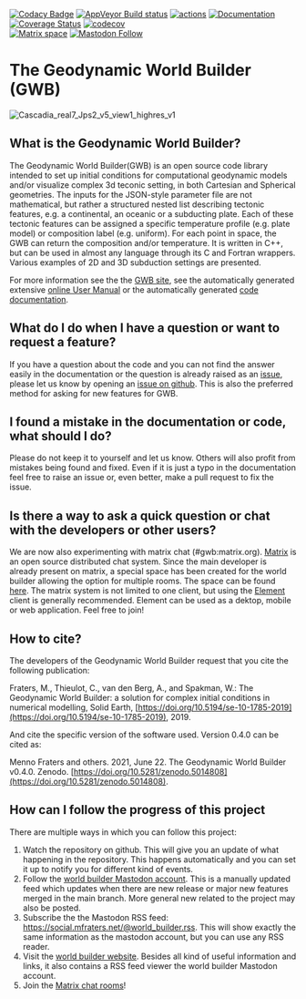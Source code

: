 [![Codacy Badge](https://api.codacy.com/project/badge/Grade/a047af8dae6e498b8900d0ccdd2b726b)](https://www.codacy.com/app/MFraters/WorldBuilder?utm_source=github.com&amp;utm_medium=referral&amp;utm_content=GeodynamicWorldBuilder/WorldBuilder&amp;utm_campaign=Badge_Grade)
[![AppVeyor Build status](https://ci.appveyor.com/api/projects/status/8amaw31qwwlo33vs?svg=true)](https://ci.appveyor.com/project/MFraters/worldbuilder)
[![actions](https://github.com/GeodynamicWorldBuilder/WorldBuilder/actions/workflows/test.yml/badge.svg?branch=master)](https://github.com/GeodynamicWorldBuilder/WorldBuilder/actions?query=branch%3Amaster)
[![Documentation](https://codedocs.xyz/GeodynamicWorldBuilder/WorldBuilder.svg)](https://codedocs.xyz/GeodynamicWorldBuilder/WorldBuilder/index.html)
[![Coverage Status](https://coveralls.io/repos/github/GeodynamicWorldBuilder/WorldBuilder/badge.svg?branch=master)](https://coveralls.io/github/GeodynamicWorldBuilder/WorldBuilder?branch=master)
[![codecov](https://codecov.io/gh/GeodynamicWorldBuilder/WorldBuilder/branch/master/graph/badge.svg)](https://codecov.io/gh/GeodynamicWorldBuilder/WorldBuilder)  
[![Matrix space](https://img.shields.io/badge/Chat-matrix.org-brightgreen)](https://matrix.to/#/!vhukRUGUINnZOIutoQ:matrix.org)
[![Mastodon Follow](https://img.shields.io/mastodon/follow/106136314313793382?domain=https%3A%2F%2Fsocial.mfraters.net&style=social)](https://social.mfraters.net/@world_builder)

# The Geodynamic World Builder (GWB)
![Cascadia_real7_Jps2_v5_view1_highres_v1](https://user-images.githubusercontent.com/7631629/123048354-992dc680-d3fe-11eb-8e91-6fac6125f7de.png)
## What is the Geodynamic World Builder?
The Geodynamic World Builder(GWB) is an open source code library intended to set up initial conditions for computational geodynamic models and/or visualize complex 3d teconic setting, in both Cartesian and Spherical geometries. The inputs for the JSON-style parameter file are not mathematical, but rather a structured nested list describing tectonic features, e.g. a continental, an oceanic or a subducting plate. Each of these tectonic features can be assigned a specific temperature profile (e.g. plate model) or composition label (e.g. uniform). For each point in space, the GWB can return the composition and/or temperature. It is written in C++, but can be used in almost any language through its C and Fortran wrappers. Various examples of 2D and 3D subduction settings are presented.

For more information see the the [GWB site](https://geodynamicworldbuilder.github.io/), see the automatically generated extensive [online User Manual](https://gwb.mfraters.net/manual/manual.pdf) or the automatically generated [code documentation](https://codedocs.xyz/GeodynamicWorldBuilder/WorldBuilder/index.html).

## What do I do when I have a question or want to request a feature?
If you have a question about the code and you can not find the answer easily in the documentation or the question is already raised as an [issue](https://github.com/GeodynamicWorldBuilder/WorldBuilder/issues), please let us know by opening an [issue on github](https://github.com/GeodynamicWorldBuilder/WorldBuilder/issues/new). This is also the preferred method for asking for new features for GWB.

## I found a mistake in the documentation or code, what should I do?
Please do not keep it to yourself and let us know. Others will also profit from mistakes being found and fixed. Even if it is just a typo in the documentation feel free to raise an issue or, even better, make a pull request to fix the issue.

## Is there a way to ask a quick question or chat with the developers or other users?
We are now also experimenting with matrix chat (#gwb:matrix.org). [Matrix](matrix.org) is an open source distributed chat system. Since the main developer is already present on matrix, a special space has been created for the world builder allowing the option for multiple rooms. The space can be found [here](https://matrix.to/#/!vhukRUGUINnZOIutoQ:matrix.org). The matrix system is not limited to one client, but using the [Element](https://element.io) client is generally recommended. Element can be used as a dektop, mobile or web application. Feel free to join!

## How to cite?
The developers of the Geodynamic World Builder request that you cite the following publication:

Fraters, M., Thieulot, C., van den Berg, A., and Spakman, W.: The Geodynamic World Builder: a solution for complex initial conditions in numerical modelling, Solid Earth, [https://doi.org/10.5194/se-10-1785-2019](https://doi.org/10.5194/se-10-1785-2019), 2019.

And cite the specific version of the software used. Version 0.4.0 can be cited as:

Menno Fraters and others. 2021, June 22. The Geodynamic World Builder v0.4.0. Zenodo. [https://doi.org/10.5281/zenodo.5014808](https://doi.org/10.5281/zenodo.5014808).

## How can I follow the progress of this project
There are multiple ways in which you can follow this project:
 1. Watch the repository on github. This will give you an update of what happening in the repository. This happens automatically and you can set it up to notify you for different kind of events. 
 2. Follow the [world builder Mastodon account](https://social.mfraters.net/@world_builder). This is a manually updated feed which updates when there are new release or major new features merged in the main branch. More general new related to the project may also be posted.
 3. Subscribe the the Mastodon RSS feed: https://social.mfraters.net/@world_builder.rss. This will show exactly the same information as the mastodon account, but you can use any RSS reader.
 4. Visit the [world builder website](https://geodynamicworldbuilder.github.io/). Besides all kind of useful information and links, it also contains a RSS feed viewer the world builder Mastodon account.
 5. Join the [Matrix chat rooms](https://matrix.to/#/!vhukRUGUINnZOIutoQ:matrix.org)!
